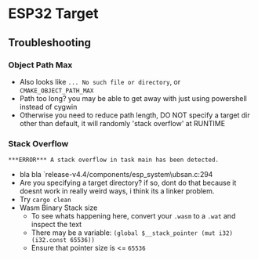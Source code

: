 # ESP32 Target

## Troubleshooting
### Object Path Max
- Also looks like `... No such file or directory`, or `CMAKE_OBJECT_PATH_MAX`
- Path too long? you may be able to get away with just using powershell instead of cygwin
- Otherwise you need to reduce path length, DO NOT specify a target dir other than default, it will randomly 'stack overflow' at RUNTIME

### Stack Overflow

`***ERROR*** A stack overflow in task main has been detected.`
- bla bla `release-v4.4/components/esp_system\ubsan.c:294
- Are you specifying a target directory? if so, dont do that because it doesnt work in really weird ways, i think its a linker problem.
- Try `cargo clean`
- Wasm Binary Stack size
	- To see whats happening here, convert your `.wasm` to a `.wat` and inspect the text
	- There may be a variable: `(global $__stack_pointer (mut i32) (i32.const 65536))`
	- Ensure that pointer size is <= `65536`